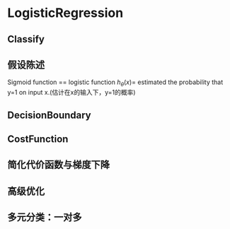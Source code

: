 # LogisticRegression

## Classify  

## 假设陈述
Sigmoid function == logistic function
$h_\theta(x)$= estimated the probability that y=1 on input x.(估计在x的输入下，y=1的概率)

## DecisionBoundary

## CostFunction

## 简化代价函数与梯度下降

## 高级优化

## 多元分类：一对多